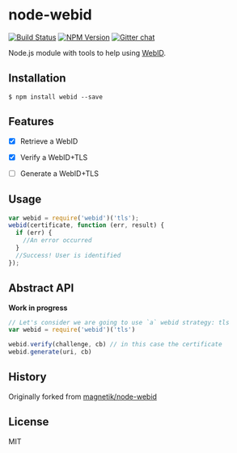 # node-webid

[![Build Status](https://travis-ci.org/linkeddata/node-webid.svg?branch=master)](https://travis-ci.org/linkeddata/node-webid)
[![NPM Version](https://img.shields.io/npm/v/webid.svg?style=flat)](https://npm.im/webid)
[![Gitter chat](https://img.shields.io/badge/gitter-join%20chat%20%E2%86%92-brightgreen.svg?style=flat)](http://gitter.im/linkeddata/node-webid)


Node.js module with tools to help using [WebID](http://linkeddata.github.io/SoLiD/#identity-management-based-on-webid).

## Installation

```
$ npm install webid --save
```

## Features

- [x] Retrieve a WebID
- [x] Verify a WebID+TLS
- [ ] Generate a WebID+TLS


## Usage

```javascript
var webid = require('webid')('tls');
webid(certificate, function (err, result) {
  if (err) {
    //An error occurred
  }
  //Success! User is identified
});
```

## Abstract API

**Work in progress**

```javascript
// Let's consider we are going to use `a` webid strategy: tls
var webid = require('webid')('tls')

webid.verify(challenge, cb) // in this case the certificate
webid.generate(uri, cb)
```

## History

Originally forked from [magnetik/node-webid](https://github.com/magnetik/node-webid)

## License

MIT
